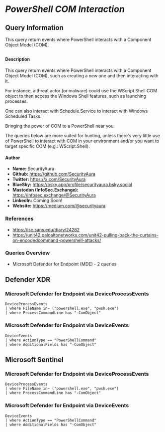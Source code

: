 # *PowerShell COM Interaction*

## Query Information

This query return events where PowerShell interacts with a Component Object Model (COM).

##

#### Description

This query return events where PowerShell interacts with a Component Object Model (COM), such as creating a new one and then interacting with it.

For instance, a threat actor (or malware) could use the WScript.Shell COM object to then access the Windows Shell features, such as launching processes.

One can also interact with Schedule.Service to interact with Windows Scheduled Tasks.

Bringing the power of COM to a PowerShell near you.

The queries below are more suited for hunting, unless there's very little use of PowerShell to interact with COM in your environment and/or you want to target specific COM (e.g.: WScript.Shell).

#### Author <Optional>
- **Name:** SecurityAura
- **Github:** https://github.com/SecurityAura
- **Twitter:** https://x.com/SecurityAura
- **BlueSky:** https://bsky.app/profile/securityaura.bsky.social
- **Mastodon (InfoSec.Exchange):** https://infosec.exchange/@SecurityAura
- **LinkedIn:** Coming Soon!
- **Website:** https://medium.com/@securityaura

### References ###

- https://isc.sans.edu/diary/24282
- https://unit42.paloaltonetworks.com/unit42-pulling-back-the-curtains-on-encodedcommand-powershell-attacks/

### Queries Overview ###

- Microsoft Defender for Endpoint (MDE) - 2 queries

## Defender XDR ##
### Microsoft Defender for Endpoint via DeviceProcessEvents ###
```KQL
DeviceProcessEvents
| where FileName in~ ("powershell.exe", "pwsh.exe")
| where ProcessCommandLine has "-ComObject"
```
### Microsoft Defender for Endpoint via DeviceEvents ###
```KQL
DeviceEvents
| where ActionType == "PowerShellCommand"
| where AdditionalFields has "-ComObject"
```
## Microsoft Sentinel ##
### Microsoft Defender for Endpoint via DeviceProcessEvents ###
```KQL
DeviceProcessEvents
| where FileName in~ ("powershell.exe", "pwsh.exe")
| where ProcessCommandLine has "-ComObject"
```
### Microsoft Defender for Endpoint via DeviceEvents ###
```KQL
DeviceEvents
| where ActionType == "PowerShellCommand"
| where AdditionalFields has "-ComObject"
```
